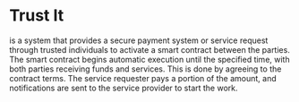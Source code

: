 # Trust It
is a system that provides a secure payment system or service request through trusted individuals to activate a smart contract between the parties. The smart contract begins 
automatic execution until the specified time, with both parties receiving funds and services.
This is done by agreeing to the contract terms. The service requester pays a portion of the amount, and notifications are sent to the service provider to start the work.
